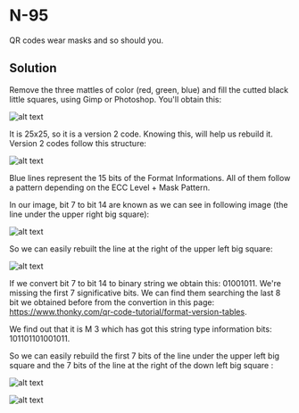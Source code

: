 # N-95

QR codes wear masks and so should you.

## Solution

Remove the three mattles of color (red, green, blue) and fill the cutted black little squares, using Gimp or Photoshop. You'll obtain this:

![alt text](https://i.imgur.com/ZiqDHpS.png)

It is 25x25, so it is a version 2 code. Knowing this, will help us rebuild it. Version 2 codes follow this structure:

![alt text](https://i.imgur.com/UEdwJAy.png)

Blue lines represent the 15 bits of the Format Informations. All of them follow a pattern depending on the ECC Level + Mask Pattern.

In our image, bit 7 to bit 14 are known as we can see in following image (the line under the upper right big square):

![alt text](https://i.imgur.com/x5YMNxO.png)

So we can easily rebuilt the line at the right of the upper left big square:

![alt text](https://i.imgur.com/zX9hydD.png)

If we convert bit 7 to bit 14 to binary string we obtain this: 01001011. We're missing the first 7 significative bits. We can find them searching the last 8 bit we obtained before from the convertion in this page: https://www.thonky.com/qr-code-tutorial/format-version-tables.

We find out that it is M 3 which has got this string type information bits: 101101101001011.

So we can easily rebuild the first 7 bits of the line under the upper left big square and the 7 bits of the line at the right of the down left big square :

![alt text](https://i.imgur.com/DyZfJiW.png)

![alt text](https://i.imgur.com/5OZ3mUM.png)
